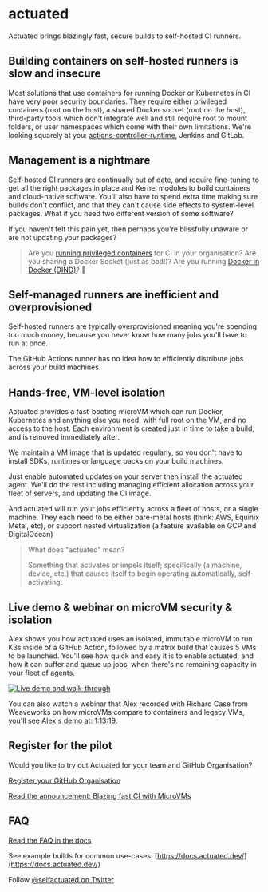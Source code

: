 # actuated

Actuated brings blazingly fast, secure builds to self-hosted CI runners.

## Building containers on self-hosted runners is slow and insecure

Most solutions that use containers for running Docker or Kubernetes in CI have very poor security boundaries. They require either privileged containers (root on the host), a shared Docker socket (root on the host), third-party tools which don't integrate well and still require root to mount folders, or user namespaces which come with their own limitations. We're looking squarely at you: [actions-controller-runtime](https://github.com/actions-runner-controller/actions-runner-controller), Jenkins and GitLab.

## Management is a nightmare

Self-hosted CI runners are continually out of date, and require fine-tuning to get all the right packages in place and Kernel modules to build containers and cloud-native software. You'll also have to spend extra time making sure builds don't conflict, and that they can't cause side effects to system-level packages. What if you need two different version of some software?

If you haven't felt this pain yet, then perhaps you're blissfully unaware or are not updating your packages?

> Are you [running privileged containers](https://learn.snyk.io/lessons/container-runs-in-privileged-mode/kubernetes/) for CI in your organisation? Are you sharing a Docker Socket (just as bad!)? Are you running [Docker in Docker (DIND)](https://jpetazzo.github.io/2015/09/03/do-not-use-docker-in-docker-for-ci/)? 🙈

## Self-managed runners are inefficient and overprovisioned

Self-hosted runners are typically overprovisioned meaning you're spending too much money, because you never know how many jobs you'll have to run at once.

The GitHub Actions runner has no idea how to efficiently distribute jobs across your build machines.

## Hands-free, VM-level isolation

Actuated provides a fast-booting microVM which can run Docker, Kubernetes and anything else you need, with full root on the VM, and no access to the host. Each environment is created just in time to take a build, and is removed immediately after.

We maintain a VM image that is updated regularly, so you don't have to install SDKs, runtimes or language packs on your build machines.

Just enable automated updates on your server then install the actuated agent. We'll do the rest including managing efficient allocation across your fleet of servers, and updating the CI image.

And actuated will run your jobs efficiently across a fleet of hosts, or a single machine. They each need to be either bare-metal hosts (think: AWS, Equinix Metal, etc), or support nested virtualization (a feature available on GCP and DigitalOcean)

> What does "actuated" mean?
> 
> Something that activates or impels itself; specifically (a machine, device, etc.) that causes itself to begin operating automatically, self-activating.

## Live demo & webinar on microVM security & isolation

Alex shows you how actuated uses an isolated, immutable microVM to run K3s inside of a GitHub Action, followed by a matrix build that causes 5 VMs to be launched. You'll see how quick and easy it is to enable actuated, and how it can buffer and queue up jobs, when there's no remaining capacity in your fleet of agents.

[![Live demo and walk-through](https://img.youtube.com/vi/2o28iUC-J1w/hqdefault.jpg)](https://www.youtube.com/watch?v=2o28iUC-J1w)

You can also watch a webinar that Alex recorded with Richard Case from Weaveworks on how microVMs compare to containers and legacy VMs, [you'll see Alex's demo at: 1:13:19](https://www.youtube.com/watch?v=CYCsa5e2vqg?t=4399).


## Register for the pilot

Would you like to try out Actuated for your team and GitHub Organisation?

[Register your GitHub Organisation](https://docs.actuated.dev/register/)

[Read the announcement: Blazing fast CI with MicroVMs](https://blog.alexellis.io/blazing-fast-ci-with-microvms/)

## FAQ

[Read the FAQ in the docs](https://docs.actuated.dev/faq/)

See example builds for common use-cases: [https://docs.actuated.dev/](https://docs.actuated.dev/)

Follow [@selfactuated on Twitter](https://twitter.com/selfactuated)

